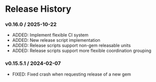 # Release History

### v0.16.0 / 2025-10-22

* ADDED: Implement flexible CI system
* ADDED: New release script implementation
* ADDED: Release scripts support non-gem releasable units
* ADDED: Release scripts support more flexible coordination grouping

### v0.15.5.1 / 2024-02-07

* FIXED: Fixed crash when requesting release of a new gem
